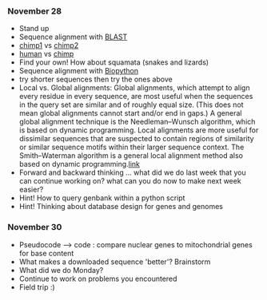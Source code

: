 ### November 28 ###
* Stand up
* Sequence alignment with [BLAST](https://blast.ncbi.nlm.nih.gov/Blast.cgi)
 * [chimp1](https://www.ncbi.nlm.nih.gov/nuccore/JF727179.2) vs [chimp2](https://www.ncbi.nlm.nih.gov/nuccore/JF727176.2)
 * [human](https://www.ncbi.nlm.nih.gov/nuccore/GU170821.1) vs [chimp](https://www.ncbi.nlm.nih.gov/nuccore/JF727179.2)
 * Find your own! How about squamata (snakes and lizards)
* Sequence alignment with [Biopython](http://biopython.org/DIST/docs/api/Bio.pairwise2-module.html)
 * try shorter sequences then try the ones above
 * Local vs. Global alignments: Global alignments, which attempt to align every residue in every sequence, are most useful when the sequences in the query set are similar and of roughly equal size. (This does not mean global alignments cannot start and/or end in gaps.) A general global alignment technique is the Needleman–Wunsch algorithm, which is based on dynamic programming. Local alignments are more useful for dissimilar sequences that are suspected to contain regions of similarity or similar sequence motifs within their larger sequence context. The Smith–Waterman algorithm is a general local alignment method also based on dynamic programming.[link](https://en.wikipedia.org/wiki/Sequence_alignment#Global_and_local_alignments)
* Forward and backward thinking ... what did we do last week that you can continue working on? what can you do now to make next week easier?
 * Hint! How to query genbank within a python script
 * Hint! Thinking about database design for genes and genomes

### November 30 ###
* Pseudocode --> code : compare nuclear genes to mitochondrial genes for base content
* What makes a downloaded sequence 'better'? Brainstorm
* What did we do Monday?
* Continue to work on problems you encountered
* Field trip :)
